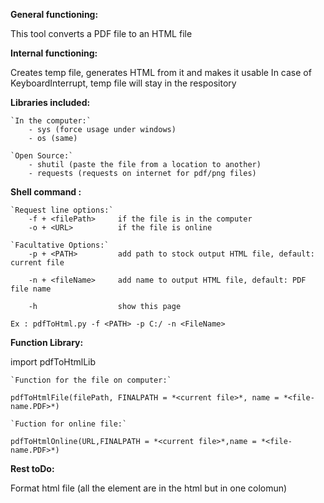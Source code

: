 **General functioning:**

This tool converts a PDF file to an HTML file

**Internal functioning:**

Creates temp file, generates HTML from it and makes it usable
In case of KeyboardInterrupt, temp file will stay in the respository

**Libraries included:**

    `In the computer:`
        - sys (force usage under windows)
        - os (same)
    
    `Open Source:`
        - shutil (paste the file from a location to another)
        - requests (requests on internet for pdf/png files)


**Shell command :**

    `Request line options:`
        -f + <filePath>     if the file is in the computer
        -o + <URL>          if the file is online

    `Facultative Options:`   
        -p + <PATH>         add path to stock output HTML file, default: current file

        -n + <fileName>     add name to output HTML file, default: PDF file name

        -h                  show this page

    Ex : pdfToHtml.py -f <PATH> -p C:/ -n <FileName>

**Function Library:**

import pdfToHtmlLib

    `Function for the file on computer:`

    pdfToHtmlFile(filePath, FINALPATH = *<current file>*, name = *<file-name.PDF>*)

    `Fuction for online file:`

    pdfToHtmlOnline(URL,FINALPATH = *<current file>*,name = *<file-name.PDF>*)

**Rest toDo:**

Format html file (all the element are in the html but in one colomun)

